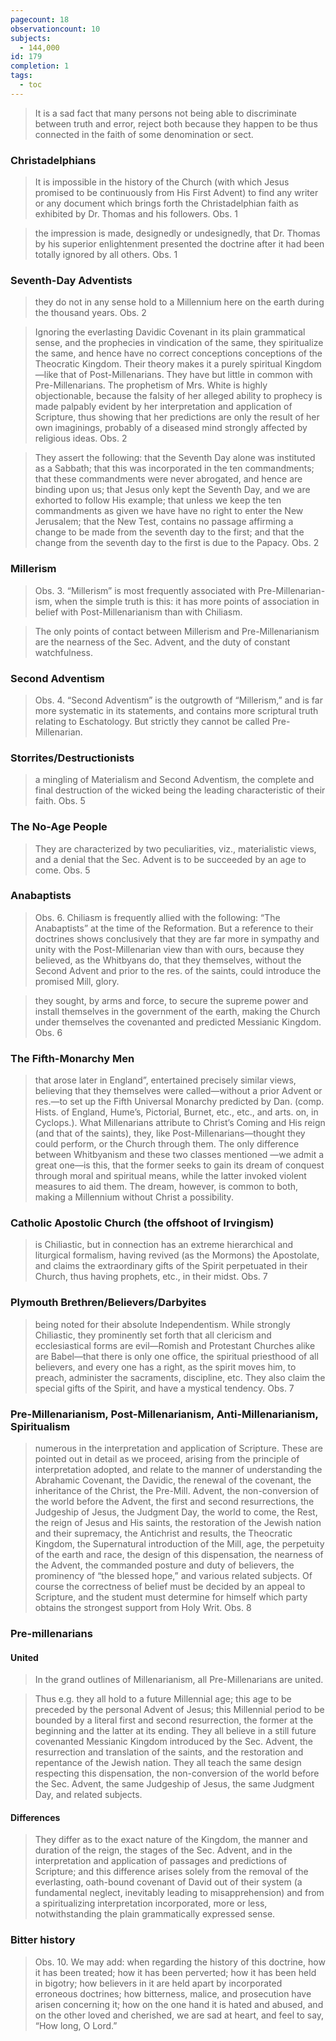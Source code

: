```yaml
---
pagecount: 18
observationcount: 10
subjects:
  - 144,000
id: 179
completion: 1
tags:
  - toc
---
```

>It is a sad fact that many persons not being able to discriminate between truth and error, reject both because they happen to be thus connected in the faith of some denomination or sect.

### Christadelphians
>It is impossible in the history of the Church (with which Jesus promised to be continuously from His First Advent) to find any writer or any document which brings forth the Christadelphian faith as exhibited by Dr. Thomas and his followers.
>Obs. 1

>the impression is made, designedly or undesignedly, that Dr. Thomas by his superior enlightenment presented the doctrine after it had been totally ignored by all others.
>Obs. 1

### Seventh-Day Adventists
>they do not in any sense hold to a Millennium here on the earth during the thousand years.
>Obs. 2

>Ignoring the everlasting Davidic Covenant in its plain grammatical sense, and the prophecies in vindication of the same, they spiritualize the same, and hence have no correct conceptions conceptions of the Theocratic Kingdom. Their theory makes it a purely spiritual Kingdom—like that of Post-Millenarians. They have but little in common with Pre-Millenarians. The prophetism of Mrs. White is highly objectionable, because the falsity of her alleged ability to prophecy is made palpably evident by her interpretation and application of Scripture, thus showing that her predictions are only the result of her own imaginings, probably of a diseased mind strongly affected by religious ideas.
>Obs. 2

>They assert the following: that the Seventh Day alone was instituted as a Sabbath; that this was incorporated in the ten commandments; that these commandments were never abrogated, and hence are binding upon us; that Jesus only kept the Seventh Day, and we are exhorted to follow His example; that unless we keep the ten commandments as given we have have no right to enter the New Jerusalem; that the New Test, contains no passage affirming a change to be made from the seventh day to the first; and that the change from the seventh day to the first is due to the Papacy.
>Obs. 2

### Millerism
>Obs. 3. “Millerism” is most frequently associated with Pre-Millenarian-ism, when the simple truth is this: it has more points of association in belief with Post-Millenarianism than with Chiliasm.

>The only points of contact between Millerism and Pre-Millenarianism are the nearness of the Sec. Advent, and the duty of constant watchfulness.


### Second Adventism
>Obs. 4. “Second Adventism” is the outgrowth of “Millerism,” and is far more systematic in its statements, and contains more scriptural truth relating to Eschatology. But strictly they cannot be called Pre-Millenarian.

### Storrites/Destructionists
>a mingling of Materialism and Second Adventism, the complete and final destruction of the wicked being the leading characteristic of their faith.
>Obs. 5


### The No-Age People
>They are characterized by two peculiarities, viz., materialistic views, and a denial that the Sec. Advent is to be succeeded by an age to come.
>Obs. 5

### Anabaptists
>Obs. 6. Chiliasm is frequently allied with the following: “The Anabaptists” at the time of the Reformation. But a reference to their doctrines shows conclusively that they are far more in sympathy and unity with the Post-Millenarian view than with ours, because they believed, as the Whitbyans do, that they themselves, without the Second Advent and prior to the res. of the saints, could introduce the promised Mill, glory.

>they sought, by arms and force, to secure the supreme power and install themselves in the government of the earth, making the Church under themselves the covenanted and predicted Messianic Kingdom.
>Obs. 6

### The Fifth-Monarchy Men
>that arose later in England”, entertained precisely similar views, believing that they themselves were called—without a prior Advent or res.—to set up the Fifth Universal Monarchy predicted by Dan. (comp. Hists. of England, Hume’s, Pictorial, Burnet, etc., etc., and arts. on, in Cyclops.). What Millenarians attribute to Christ’s Coming and His reign (and that of the saints), they, like Post-Millenarians—thought they could perform, or the Church through them. The only difference between Whitbyanism and these two classes mentioned —we admit a great one—is this, that the former seeks to gain its dream of conquest through moral and spiritual means, while the latter invoked violent measures to aid them. The dream, however, is common to both, making a Millennium without Christ a possibility.

### Catholic Apostolic Church (the offshoot of Irvingism)
>is Chiliastic, but in connection has an extreme hierarchical and liturgical formalism, having revived (as the Mormons) the Apostolate, and claims the extraordinary gifts of the Spirit perpetuated in their Church, thus having prophets, etc., in their midst.
>Obs. 7

### Plymouth Brethren/Believers/Darbyites
>being noted for their absolute Independentism. While strongly Chiliastic, they prominently set forth that all clericism and ecclesiastical forms are evil—Romish and Protestant Churches alike are Babel—that there is only one office, the spiritual priesthood of all believers, and every one has a right, as the spirit moves him, to preach, administer the sacraments, discipline, etc. They also claim the special gifts of the Spirit, and have a mystical tendency.
>Obs. 7

### Pre-Millenarianism, Post-Millenarianism, Anti-Millenarianism, Spiritualism
>numerous in the interpretation and application of Scripture. These are pointed out in detail as we proceed, arising from the principle of interpretation adopted, and relate to the manner of understanding the Abrahamic Covenant, the Davidic, the renewal of the covenant, the inheritance of the Christ, the Pre-Mill. Advent, the non-conversion of the world before the Advent, the first and second resurrections, the Judgeship of Jesus, the Judgment Day, the world to come, the Rest, the reign of Jesus and His saints, the restoration of the Jewish nation and their supremacy, the Antichrist and results, the Theocratic Kingdom, the Supernatural introduction of the Mill, age, the perpetuity of the earth and race, the design of this dispensation, the nearness of the Advent, the commanded posture and duty of believers, the prominency of “the blessed hope,” and various related subjects. Of course the correctness of belief must be decided by an appeal to Scripture, and the student must determine for himself which party obtains the strongest support from Holy Writ.
>Obs. 8

### Pre-millenarians
#### United
>In the grand outlines of Millenarianism, all Pre-Millenarians are united.

>Thus e.g. they all hold to a future Millennial age; this age to be preceded by the personal Advent of Jesus; this Millennial period to be bounded by a literal first and second resurrection, the former at the beginning and the latter at its ending. They all believe in a still future covenanted Messianic Kingdom introduced by the Sec. Advent, the resurrection and translation of the saints, and the restoration and repentance of the Jewish nation. They all teach the same design respecting this dispensation, the non-conversion of the world before the Sec. Advent, the same Judgeship of Jesus, the same Judgment Day, and related subjects.

#### Differences
>They differ as to the exact nature of the Kingdom, the manner and duration of the reign, the stages of the Sec. Advent, and in the interpretation and application of passages and predictions of Scripture; and this difference arises solely from the removal of the everlasting, oath-bound covenant of David out of their system (a fundamental neglect, inevitably leading to misapprehension) and from a spiritualizing interpretation incorporated, more or less, notwithstanding the plain grammatically expressed sense.

### Bitter history
>Obs. 10. We may add: when regarding the history of this doctrine, how it has been treated; how it has been perverted; how it has been held in bigotry; how believers in it are held apart by incorporated erroneous doctrines; how bitterness, malice, and prosecution have arisen concerning it; how on the one hand it is hated and abused, and on the other loved and cherished, we are sad at heart, and feel to say, “How long, O Lord.”







